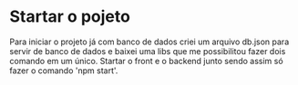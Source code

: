 # Startar o pojeto

Para iniciar o projeto já com banco de dados criei um arquivo db.json para servir de banco de dados e baixei uma libs que me possibilitou fazer dois comando em um único.
Startar o front e o backend junto sendo assim só fazer o comando 'npm start'.
